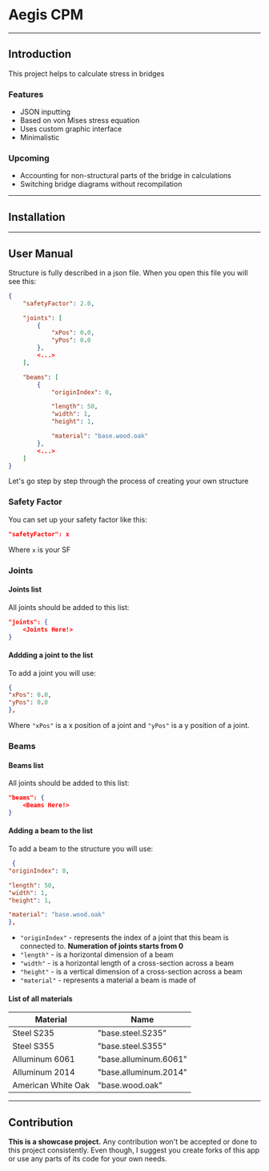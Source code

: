# Aegis CPM 
[]()

---

## Introduction 
This project helps to calculate stress in bridges 

### Features 
- JSON inputting 
- Based on von Mises stress equation 
- Uses custom graphic interface 
- Minimalistic 

### Upcoming 
- Accounting for non-structural parts of the bridge in calculations 
- Switching bridge diagrams without recompilation

---

## Installation

---

## User Manual
Structure is fully described in a json file. When you open this file you will see this: 
```json
{
    "safetyFactor": 2.0,

    "joints": [
        {
            "xPos": 0.0,
            "yPos": 0.0
        },
        <...>
    ],

    "beams": [
        {
            "originIndex": 0,

            "length": 50,
            "width": 1,
            "height": 1,

            "material": "base.wood.oak"
        },
        <...>
    ]
}
```

Let's go step by step through the process of creating your own structure 

### Safety Factor 
You can set up your safety factor like this:
```json
"safetyFactor": x
```

Where `x` is your SF

### Joints 
#### Joints list
All joints should be added to this list:
```json
"joints": {
    <Joints Here!>
}
```

#### Addding a joint to the list
To add a joint you will use:
```json
{
"xPos": 0.0,
"yPos": 0.0
},
```

Where `"xPos"` is a x position of a joint and `"yPos"` is a y position of a joint.

### Beams 
#### Beams list
All joints should be added to this list:
```json
"beams": {
    <Beams Here!>
}
```

#### Adding a beam to the list
To add a beam to the structure you will use:
```json
 {
"originIndex": 0,

"length": 50,
"width": 1,
"height": 1,

"material": "base.wood.oak"
},
```

- `"originIndex"` - represents the index of a joint that this beam is connected to. **Numeration of joints starts from 0** 
- `"length"` - is a horizontal dimension of a beam 
- `"width"` - is a horizontal length of a cross-section across a beam 
- `"height"` - is a vertical dimension of a cross-section across a beam 
- `"material"` - represents a material a beam is made of

#### **List of all materials**
| Material | Name |
| --- | --- |
| Steel S235 | "base.steel.S235" |
| Steel S355 | "base.steel.S355" |
| Alluminum 6061 | "base.alluminum.6061" |
| Alluminum 2014 | "base.alluminum.2014" |
| American White Oak | "base.wood.oak" |

---

## **Contribution**
**This is a showcase project.** Any contribution won't be accepted or done to this project consistently. Even though, I suggest you create forks of this app or use any parts of its code for your own needs.